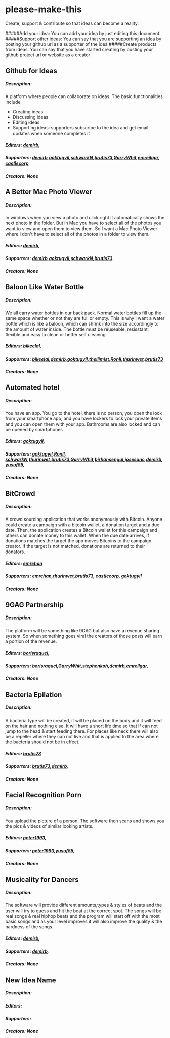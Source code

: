 # please-make-this
Create, support &amp; contribute so that ideas can become a reality.

#####Add your idea: 
You can add your idea by just editing this document.
#####Support other ideas: 
You can say that you are supporting an idea by posting your github url as a supporter of the idea
#####Create products from ideas: 
You can say that you have started creating by posting your github project url or website as a creator

## Github for Ideas

##### Description:

A platform where people can collaborate on ideas. The basic functionalities include

- Creating ideas
- Discussing ideas
- Editing ideas
- Supporting ideas: supporters subscribe to the idea and get email updates when someone completes it 

##### Editors: [demirb](https://github.com/demirb),

##### Supporters: [demirb](https://github.com/demirb),[goktugyil](https://github.com/goktugyil),[schwarkN](https://github.com/schwarkN),[brutis73](https://github.com/brutis73),[GarryWhit](https://github.com/GarryWhit),[emreilgar](https://github.com/emreilgar), [castlecorp](https://github.com/castlecorp)

##### Creators: None

## A Better Mac Photo Viewer

##### Description:

In windows when you view a photo and click right it automatically shows the next photo in the folder. But in Mac you have to select all of the photos you want to view and open them to view them. 
So I want a Mac Photo Viewer where I don't have to select all of the photos in a folder to view them.

##### Editors: [demirb](https://github.com/demirb),

##### Supporters: [demirb](https://github.com/demirb),[goktugyil](https://github.com/goktugyil),[schwarkN](https://github.com/schwarkN),[brutis73](https://github.com/brutis73)

##### Creators: None

## Baloon Like Water Bottle

##### Description: 

We all carry water bottles in our back pack. Normal water bottles fill up the same space whether or not they are full or empty.
This is why I want a water bottle which is like a baloon, which can shrink into the size accordingly to the amount of water inside. The bottle must be reuseable, resisstant, flexible and easy to clean or better self cleaning. 

##### Editors: [bikeelal](https://github.com/bikeelal),

##### Supporters: [bikeelal](https://github.com/bikeelal),[demirb](https://github.com/demirb),[goktugyil](https://github.com/goktugyil),[thellimist](https://github.com/thellimist),[Ronll](https://github.com/ronll),[thurinwet](https://github.com/thurinwet),[brutis73](https://github.com/brutis73)

##### Creators: None

## Automated hotel

##### Description:

You have an app. You go to the hotel, there is no person, you open the lock from your smartphone app, and you have lockers to lock your private items and you can open them with your app. Bathrooms are also locked and can be opened by smartphones

##### Editors: [goktugyil](https://github.com/goktugyil),

##### Supporters: [goktugyil](https://github.com/goktugyil),[Ronll](https://github.com/ronll), [schwarkN](https://github.com/schwarkN),[thurinwet](https://github.com/thurinwet),[brutis73](https://github.com/brutis73),[GarryWhit](https://github.com/GarryWhit),[birhansengul](https://github.com/birhansengul),[josesanc](https://github.com/josesanc),[demirb](https://github.com/demirb),[yusuf55](https://github.com/yusuf55),

##### Creators: None

## BitCrowd

##### Description: 

A crowd sourcing application that works anonymously with Bitcoin.
Anyone could create a campaign with a bitcoin wallet, a donation target and a due date.
Then, the application creates a Bitcoin wallet for this campaign and others can donate money to this wallet.
When the due date arrives, if donations matches the target the app moves Bitcoins to the campaign creator.
If the target is not matched, donations are returned to their donators.

##### Editors: [emrehan](https://github.com)

##### Supporters: [emrehan](https://github.com),[thurinwet](https://github.com/thurinwet),[brutis73](https://github.com/brutis73), [castlecorp](https://github.com/castlecorp), [goktugyil](https://github.com/goktugyil)

##### Creators: None

## 9GAG Partnership

##### Description:

The platform will be something like 9GAG but also have a revenue sharing system. So when something goes viral the creators of those posts will earn a portion of the revenue.

##### Editors: [borisraquel](https://github.com/borisraquel),

##### Supporters: [borisraquel](https://github.com/borisraquel),[GarryWhit](https://github.com/GarryWhit),[stephenkoh](https://github.com/stephenkoh),[demirb](https://github.com/demirb),[emreilgar](https://github.com/emreilgar),

##### Creators: None

## Bacteria Epilation

##### Description: 

A bacteria type will be created, it will be placed on the body and it will feed on the hair and nothing else.
It will have a short life time so that if can not jump to the head & start feeding there. 
For places like neck there will also be a repeller where they can not live and that is applied to the area where the bacteria should not be in effect. 

##### Editors: [brutis73](https://github.com/brutis73)

##### Supporters: [brutis73](https://github.com/brutis73),[demirb](https://github.com/demirb),

##### Creators: None

## Facial Recognition Porn

##### Description: 

You upload the picture of a person. The software then scans and shows you the pics & videos of similar looking artists. 

##### Editors: [peter1993](https://github.com/peter1993),

##### Supporters: [peter1993](https://github.com/peter1993),[yusuf55](https://github.com/yusuf55),

##### Creators: None

## Musicality for Dancers 

##### Description: 

The software will provide different amounts,types & styles of beats and the user will try to guess and hit the beat at the correct spot. The songs will be real songs & real hiphop beats and the program will start off with the most basic songs and as your level improves it will also improve the quality & the hardness of the songs. 

##### Editors: [demirb](https://github.com/demirb),

##### Supporters: [demirb](https://github.com/demirb),

##### Creators: None

## New Idea Name

##### Description: 

##### Editors:

##### Supporters:

##### Creators: None

